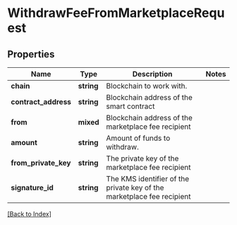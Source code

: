 # WithdrawFeeFromMarketplaceRequest

## Properties

Name | Type | Description | Notes
------------ | ------------- | ------------- | -------------
**chain** | **string** | Blockchain to work with. |
**contract_address** | **string** | Blockchain address of the smart contract |
**from** | **mixed** | Blockchain address of the marketplace fee recipient |
**amount** | **string** | Amount of funds to withdraw. |
**from_private_key** | **string** | The private key of the marketplace fee recipient |
**signature_id** | **string** | The KMS identifier of the private key of the marketplace fee recipient |

[[Back to Index]](../index.md)

